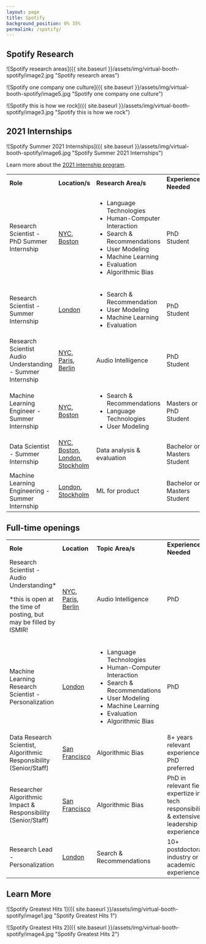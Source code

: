 ```yaml
---
layout: page
title: Spotify
background_position: 0% 35% 
permalink: /spotify/
---
```


## Spotify Research

![Spotify research areas]({{ site.baseurl }}/assets/img/virtual-booth-spotify/image2.jpg "Spotify research areas")

![Spotify one company one culture]({{ site.baseurl }}/assets/img/virtual-booth-spotify/image5.jpg "Spotify one company one culture")

![Spotify this is how we rock]({{ site.baseurl }}/assets/img/virtual-booth-spotify/image3.jpg "Spotify this is how we rock")



## 2021 Internships


![Spotify Summer 2021 Internships]({{ site.baseurl }}/assets/img/virtual-booth-spotify/image6.jpg "Spotify Summer 2021 Internships")

Learn more about the [2021 internship program](https://drive.google.com/file/d/1cbOxipsgFzzhnEw32QveGgzx9sEstlD8/view?usp=sharing).

<table>
    <tr>
        <td><strong>Role</strong></td>
        <td><strong>Location/s</strong></td>
        <td><strong>Research Area/s</strong></td>
        <td><strong>Experience Needed</strong></td>
    </tr>
    <tr>
        <td>Research Scientist - PhD Summer Internship</td>
        <td>
            <a href="https://www.spotifyjobs.com/job/research-scientist-phd-summer-internship/">NYC</a>, 
            <a href="https://spotifyjobs.com/job/research-scientist-phd-summer-internship-2/">Boston</a>
        </td>
        <td>
            <ul>
                <li>Language Technologies</li>
                <li>Human-Computer Interaction</li>
                <li>Search & Recommendations</li>
                <li>User Modeling</li>
                <li>Machine Learning</li>
                <li>Evaluation</li>
                <li>Algorithmic Bias</li>
            </ul>
        </td>
        <td>PhD Student</td>
    </tr>
    <tr>
        <td>Research Scientist - Summer Internship</td>
        <td>
            <a href="https://www.spotifyjobs.com/job/research-scientist-summer-internship/">London</a>
        </td>
        <td>
            <ul>
                <li>Search & Recommendation</li>
                <li>User Modeling</li>
                <li>Machine Learning</li>
                <li>Evaluation</li>
            </ul>
        </td>
        <td>PhD Student</td>
    </tr>
    <tr>
        <td>Research Scientist Audio Understanding - Summer Internship</td>
        <td>
            <a href="https://spotifyjobs.com/job/research-scientist-phd-summer-internship-5/">NYC</a>, 
            <a href="https://spotifyjobs.com/job/research-scientist-phd-summer-internship-4/">Paris</a>, 
            <a href="https://spotifyjobs.com/job/research-scientist-phd-summer-internship-3/">Berlin</a>
        </td>
        <td>Audio Intelligence</td>
        <td>PhD Student</td>
    </tr>
    <tr>
        <td>Machine Learning Engineer - Summer Internship</td>
        <td>
            <a href="https://www.spotifyjobs.com/job/machine-learning-engineer-summer-internship/">NYC</a>, 
            <a href="https://www.spotifyjobs.com/job/machine-learning-engineer-summer-internship-2/">Boston</a>
        </td>
        <td>
            <ul>
                <li>Search & Recommendations</li>
                <li>Language Technologies</li>
                <li>User Modeling</li>
            </ul>
        </td>
        <td>Masters or PhD Student</td>
    </tr>
    <tr>
        <td>Data Scientist - Summer Internship</td>
        <td>
            <a href="https://www.spotifyjobs.com/job/data-scientist-summer-internship/">NYC</a>, 
            <a href="https://www.spotifyjobs.com/job/data-scientist-summer-internship-2/">Boston</a>, 
            <a href="https://www.spotifyjobs.com/job/data-scientists-summer-internship-2/">London</a>, 
            <a href="https://www.spotifyjobs.com/job/data-scientists-summer-internship/">Stockholm</a>
        </td>
        <td>Data analysis & evaluation</td>
        <td>Bachelor or Masters Student</td>
    </tr>
    <tr>
        <td>Machine Learning Engineering - Summer Internship</td>
        <td>
            <a href="https://www.spotifyjobs.com/job/machine-learning-engineering-summer-internship-2/">London</a>, 
            <a href="https://www.spotifyjobs.com/job/machine-learning-engineering-summer-internship/">Stockholm</a>
        </td>
        <td>ML for product</td>
        <td>Bachelor or Masters Student</td>
    </tr>
</table>

## Full-time openings

<table>
    <tr>
        <td><strong>Role</strong></td>
        <td><strong>Location</strong></td>
        <td><strong>Topic Area/s</strong></td>
        <td><strong>Experience Needed</strong></td>
    </tr>
    <tr>
        <td>Research Scientist - Audio Understanding*
            <p>*this is open at the time of posting, but may be filled by ISMIR!</p>
        </td>
        <td>
            <a href="https://www.spotifyjobs.com/job/research-scientist-audio-understanding-3/">NYC</a>, 
            <a href="https://www.spotifyjobs.com/job/research-scientist-audio-understanding/">Paris</a>, 
            <a href="https://www.spotifyjobs.com/job/research-scientist-audio-understanding-2/">Berlin</a>
        </td>
        <td>Audio Intelligence</td>
        <td>PhD</td>
    </tr>
    <tr>
        <td>Machine Learning Research Scientist - Personalization</td>
        <td><a href="https://www.spotifyjobs.com/job/machine-learning-research-scientist-personalization/">London</a></td>
        <td>
            <ul>
                <li>Language Technologies</li>
                <li>Human-Computer Interaction</li>
                <li>Search & Recommendations</li>
                <li>User Modeling</li>
                <li>Machine Learning</li>
                <li>Evaluation</li>
                <li>Algorithmic Bias</li>
            </ul>
        </td>
        <td>PhD</td>
    </tr>
    <tr>
        <td>Data Research Scientist, Algorithmic Responsibility (Senior/Staff)</td>
        <td>
            <a href="https://www.spotifyjobs.com/job/data-research-scientist-algorithmic-responsibility-senior-staff-2/">San Francisco</a>
        </td>
        <td>Algorithmic Bias</td>
        <td>8+ years relevant experience & PhD preferred</td>
    </tr>
    <tr>
        <td>Researcher Algorithmic Impact & Responsibility (Senior/Staff)</td>
        <td>
            <a href="https://www.spotifyjobs.com/job/researcher-algorithmic-impact-responsibility-senior-staff-2/">San Francisco</a>
        </td>
        <td>Algorithmic Bias</td>
        <td>PhD in relevant field, expertize in tech responsibility, & extensive leadership experience.</td>
    </tr>
    <tr>
        <td>Research Lead - Personalization</td>
        <td><a href="https://www.spotifyjobs.com/job/research-lead-personalization/">London</a></td>
        <td>Search & Recommendations</td>
        <td>10+ postdoctoral industry or academic experience</td>
    </tr>
</table>


## Learn More


![Spotify Greatest Hits 1]({{ site.baseurl }}/assets/img/virtual-booth-spotify/image1.jpg "Spotify Greatest Hits 1")

![Spotify Greatest Hits 2]({{ site.baseurl }}/assets/img/virtual-booth-spotify/image4.jpg "Spotify Greatest Hits 2")

